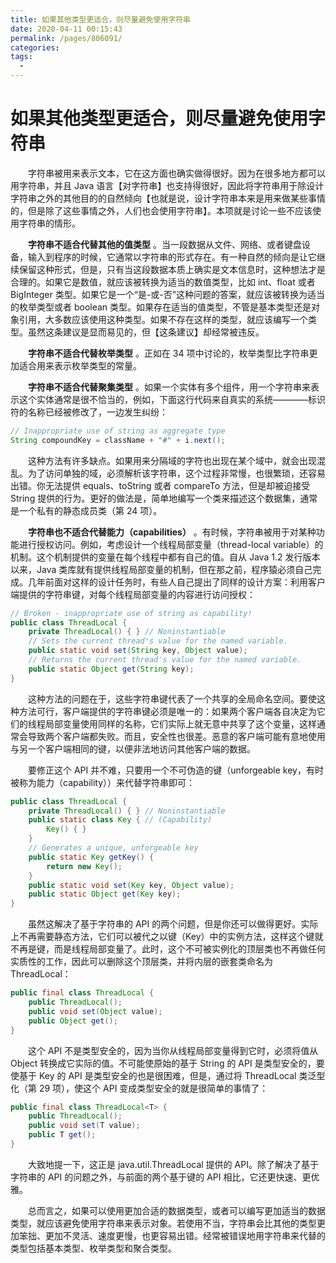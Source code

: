 ```yaml
---
title: 如果其他类型更适合，则尽量避免使用字符串
date: 2020-04-11 00:15:43
permalink: /pages/806091/
categories:
tags:
  - 
---
```

# 如果其他类型更适合，则尽量避免使用字符串

&emsp;&emsp;字符串被用来表示文本，它在这方面也确实做得很好。因为在很多地方都可以用字符串，并且 Java 语言【对字符串】也支持得很好，因此将字符串用于除设计字符串之外的其他目的的自然倾向【也就是说，设计字符串本来是用来做某些事情的，但是除了这些事情之外，人们也会使用字符串】。本项就是讨论一些不应该使用字符串的情形。

&emsp;&emsp;**字符串不适合代替其他的值类型** 。当一段数据从文件、网络、或者键盘设备，输入到程序的时候，它通常以字符串的形式存在。有一种自然的倾向是让它继续保留这种形式，但是，只有当这段数据本质上确实是文本信息时，这种想法才是合理的。如果它是数值，就应该被转换为适当的数值类型，比如 int、float 或者 BigInteger 类型。如果它是一个“是-或-否”这种问题的答案，就应该被转换为适当的枚举类型或者 boolean 类型。如果存在适当的值类型，不管是基本类型还是对象引用，大多数应该使用这种类型。如果不存在这样的类型，就应该编写一个类型。虽然这条建议是显而易见的，但【这条建议】却经常被违反。

&emsp;&emsp;**字符串不适合代替枚举类型** 。正如在 34 项中讨论的，枚举类型比字符串更加适合用来表示枚举类型的常量。

&emsp;&emsp;**字符串不适合代替聚集类型** 。如果一个实体有多个组件，用一个字符串来表示这个实体通常是很不恰当的，例如，下面这行代码来自真实的系统————标识符的名称已经被修改了，一边发生纠纷：

```java
// Inappropriate use of string as aggregate type
String compoundKey = className + "#" + i.next();
```

&emsp;&emsp;这种方法有许多缺点。如果用来分隔域的字符也出现在某个域中，就会出现混乱。为了访问单独的域，必须解析该字符串，这个过程非常慢，也很繁琐，还容易出错。你无法提供 equals、toString 或者 compareTo 方法，但是却被迫接受 String 提供的行为。更好的做法是，简单地编写一个类来描述这个数据集，通常是一个私有的静态成员类（第 24 项）。

&emsp;&emsp;**字符串也不适合代替能力（capabilities）** 。有时候，字符串被用于对某种功能进行授权访问。例如，考虑设计一个线程局部变量（thread-local variable）的机制。这个机制提供的变量在每个线程中都有自己的值。自从 Java 1.2 发行版本以来，Java 类库就有提供线程局部变量的机制，但在那之前，程序猿必须自己完成。几年前面对这样的设计任务时，有些人自己提出了同样的设计方案：利用客户端提供的字符串键，对每个线程局部变量的内容进行访问授权：

```java
// Broken - inappropriate use of string as capability!
public class ThreadLocal {
    private ThreadLocal() { } // Noninstantiable
    // Sets the current thread's value for the named variable.
    public static void set(String key, Object value);
    // Returns the current thread's value for the named variable.
    public static Object get(String key);
}
```

&emsp;&emsp;这种方法的问题在于，这些字符串键代表了一个共享的全局命名空间。要使这种方法可行，客户端提供的字符串键必须是唯一的：如果两个客户端各自决定为它们的线程局部变量使用同样的名称，它们实际上就无意中共享了这个变量，这样通常会导致两个客户端都失败。而且，安全性也很差。恶意的客户端可能有意地使用与另一个客户端相同的键，以便非法地访问其他客户端的数据。

&emsp;&emsp;要修正这个 API 并不难，只要用一个不可伪造的键（unforgeable key，有时被称为能力（capability））来代替字符串即可：

```java
public class ThreadLocal {
    private ThreadLocal() { } // Noninstantiable
    public static class Key { // (Capability)
        Key() { }
    }
    // Generates a unique, unforgeable key
    public static Key getKey() {
        return new Key();
    }
    public static void set(Key key, Object value);
    public static Object get(Key key);
}
```

&emsp;&emsp;虽然这解决了基于字符串的 API 的两个问题，但是你还可以做得更好。实际上不再需要静态方法，它们可以被代之以键（Key）中的实例方法，这样这个键就不再是键，而是线程局部变量了。此时，这个不可被实例化的顶层类也不再做任何实质性的工作，因此可以删除这个顶层类，并将内层的嵌套类命名为 ThreadLocal：

```java
public final class ThreadLocal {
    public ThreadLocal();
    public void set(Object value);
    public Object get();
}
```

&emsp;&emsp;这个 API 不是类型安全的，因为当你从线程局部变量得到它时，必须将值从 Object 转换成它实际的值。不可能使原始的基于 String 的 API 是类型安全的，要使基于 Key 的 API 是类型安全的也是很困难，但是，通过将 ThreadLocal 类泛型化（第 29 项），使这个 API 变成类型安全的就是很简单的事情了：

```java
public final class ThreadLocal<T> {
    public ThreadLocal();
    public void set(T value);
    public T get();
}
```

&emsp;&emsp;大致地提一下，这正是 java.util.ThreadLocal 提供的 API。除了解决了基于字符串的 API 的问题之外，与前面的两个基于键的 API 相比，它还更快速、更优雅。

&emsp;&emsp;总而言之，如果可以使用更加合适的数据类型，或者可以编写更加适当的数据类型，就应该避免使用字符串来表示对象。若使用不当，字符串会比其他的类型更加笨拙、更加不灵活、速度更慢，也更容易出错。经常被错误地用字符串来代替的类型包括基本类型、枚举类型和聚合类型。

